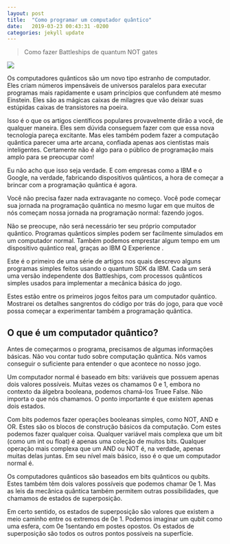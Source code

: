 ```yaml
---
layout: post
title:  "Como programar um computador quântico"
date:   2019-03-23 00:43:31 -0200
categories: jekyll update
---
```


>Como fazer Battleships de quantum NOT gates

![](https://cdn-images-1.medium.com/max/800/1*lVVOJh13uhwPjZPE0o-Vvg.jpeg)

Os computadores quânticos são um novo tipo estranho de computador. Eles criam números impensáveis de universos paralelos para executar programas mais rapidamente e usam princípios que confundem até mesmo Einstein. Eles são as mágicas caixas de milagres que vão deixar suas estúpidas caixas de transistores na poeira.

Isso é o que os artigos científicos populares provavelmente dirão a você, de qualquer maneira. Eles sem dúvida conseguem fazer com que essa nova tecnologia pareça excitante. Mas eles também podem fazer a computação quântica parecer uma arte arcana, confiada apenas aos cientistas mais inteligentes. Certamente não é algo para o público de programação mais amplo para se preocupar com!

Eu não acho que isso seja verdade. E com empresas como a IBM e o Google, na verdade, fabricando dispositivos quânticos, a hora de começar a brincar com a programação quântica é agora.

Você não precisa fazer nada extravagante no começo. Você pode começar sua jornada na programação quântica no mesmo lugar em que muitos de nós começam nossa jornada na programação normal: fazendo jogos.

Não se preocupe, não será necessário ter seu próprio computador quântico. Programas quânticos simples podem ser facilmente simulados em um computador normal. Também podemos emprestar algum tempo em um dispositivo quântico real, graças ao IBM Q Experience .

Este é o primeiro de uma série de artigos nos quais descrevo alguns programas simples feitos usando o quantum SDK da IBM. Cada um será uma versão independente dos Battleships, com processos quânticos simples usados ​​para implementar a mecânica básica do jogo.

Estes estão entre os primeiros jogos feitos para um computador quântico. Mostrarei os detalhes sangrentos do código por trás do jogo, para que você possa começar a experimentar também a programação quântica.

## O que é um computador quântico?

Antes de começarmos o programa, precisamos de algumas informações básicas. Não vou contar tudo sobre computação quântica. Nós vamos conseguir o suficiente para entender o que acontece no nosso jogo.

Um computador normal é baseado em bits: variáveis que possuem apenas dois valores possíveis. Muitas vezes os chamamos 0 e 1, embora no contexto da álgebra booleana, podemos chamá-los Truee False. Não importa o que nós chamamos. O ponto importante é que existem apenas dois estados.

Com bits podemos fazer operações booleanas simples, como NOT, AND e OR. Estes são os blocos de construção básicos da computação. Com estes podemos fazer qualquer coisa. Qualquer variável mais complexa que um bit (como um int ou float) é apenas uma coleção de muitos bits. Qualquer operação mais complexa que um AND ou NOT é, na verdade, apenas muitas delas juntas. Em seu nível mais básico, isso é o que um computador normal é.

Os computadores quânticos são baseados em bits quânticos ou qubits. Estes também têm dois valores possíveis que podemos chamar 0e 1. Mas as leis da mecânica quântica também permitem outras possibilidades, que chamamos de estados de superposição.

Em certo sentido, os estados de superposição são valores que existem a meio caminho entre os extremos de 0e 1. Podemos imaginar um qubit como uma esfera, com 0e 1sentando em postes opostos. Os estados de superposição são todos os outros pontos possíveis na superfície.

